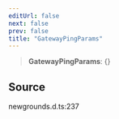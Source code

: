 ```yaml
---
editUrl: false
next: false
prev: false
title: "GatewayPingParams"
---
```


> **GatewayPingParams**: \{}

## Source

newgrounds.d.ts:237
